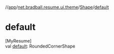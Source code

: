 //[app](../../../index.md)/[net.bradball.resume.ui.theme](../index.md)/[Shape](index.md)/[default](default.md)

# default

[MyResume]\
val [default](default.md): RoundedCornerShape
